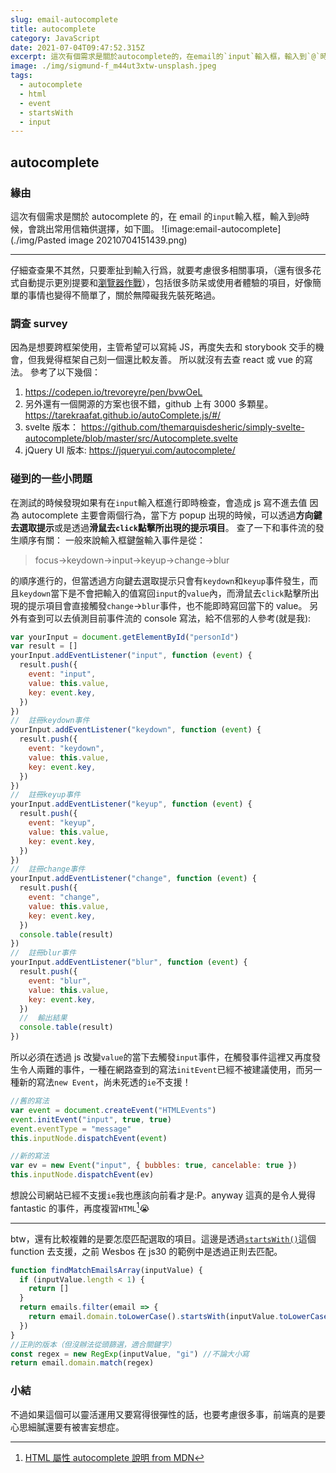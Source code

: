 ```yaml
---
slug: email-autocomplete
title: autocomplete
category: JavaScript
date: 2021-07-04T09:47:52.315Z
excerpt: 這次有個需求是關於autocomplete的，在email的`input`輸入框，輸入到`@`時候，會跳出常用信箱供選擇。
image: ./img/sigmund-f_m44ut3xtw-unsplash.jpeg
tags:
  - autocomplete
  - html
  - event
  - startsWith
  - input
---
```


## autocomplete

### 緣由

這次有個需求是關於 autocomplete 的，在 email 的`input`輸入框，輸入到`@`時候，會跳出常用信箱供選擇，如下圖。
![image:email-autocomplete](./img/Pasted image 20210704151439.png)

---

仔細查查果不其然，只要牽扯到輸入行爲，就要考慮很多相關事項，（還有很多花式自動提示更別提要和[瀏覽器作戰](https://developer.mozilla.org/en-US/docs/Web/Security/Securing_your_site/Turning_off_form_autocompletion#preventing_autofilling_with_autocompletenew-password)），包括很多防呆或使用者體驗的項目，好像簡單的事情也變得不簡單了，關於無障礙我先裝死略過。

### 調查 survey

因為是想要跨框架使用，主管希望可以寫純 JS，再度失去和 storybook 交手的機會，但我覺得框架自己刻一個還比較友善。
所以就沒有去查 react 或 vue 的寫法。
參考了以下幾個：

1.  https://codepen.io/trevoreyre/pen/bvwOeL
2.  另外還有一個開源的方案也很不錯，github 上有 3000 多顆星。
    https://tarekraafat.github.io/autoComplete.js/#/
3.  svelte 版本：
    https://github.com/themarquisdesheric/simply-svelte-autocomplete/blob/master/src/Autocomplete.svelte
4.  jQuery UI 版本:
    https://jqueryui.com/autocomplete/

### 碰到的一些小問題

在測試的時候發現如果有在`input`輸入框進行即時檢查，會造成 js 寫不進去值
因為 autocomplete 主要會兩個行為，當下方 popup 出現的時候，可以透過**方向鍵去選取提示**或是透過**滑鼠去`click`點擊所出現的提示項目**。
查了一下和事件流的發生順序有關：
一般來說輸入框鍵盤輸入事件是從：

> focus->keydown->input->keyup->change->blur

的順序進行的，但當透過方向鍵去選取提示只會有`keydown`和`keyup`事件發生，而且`keydown`當下是不會把輸入的值寫回`input`的`value`內，而滑鼠去`click`點擊所出現的提示項目會直接觸發`change`->`blur`事件，也不能即時寫回當下的 value。
另外有查到可以去偵測目前事件流的 console 寫法，給不信邪的人參考(就是我):

```js
var yourInput = document.getElementById("personId")
var result = []
yourInput.addEventListener("input", function (event) {
  result.push({
    event: "input",
    value: this.value,
    key: event.key,
  })
})
//  註冊keydown事件
yourInput.addEventListener("keydown", function (event) {
  result.push({
    event: "keydown",
    value: this.value,
    key: event.key,
  })
})
//  註冊keyup事件
yourInput.addEventListener("keyup", function (event) {
  result.push({
    event: "keyup",
    value: this.value,
    key: event.key,
  })
})
//  註冊change事件
yourInput.addEventListener("change", function (event) {
  result.push({
    event: "change",
    value: this.value,
    key: event.key,
  })
  console.table(result)
})
//  註冊blur事件
yourInput.addEventListener("blur", function (event) {
  result.push({
    event: "blur",
    value: this.value,
    key: event.key,
  })
  //  輸出結果
  console.table(result)
})
```

所以必須在透過 js 改變`value`的當下去觸發`input`事件，在觸發事件這裡又再度發生令人兩難的事件，一種在網路查到的寫法`initEvent`已經不被建議使用，而另一種新的寫法`new Event`，尚未死透的`ie`不支援！

```js
//舊的寫法
var event = document.createEvent("HTMLEvents")
event.initEvent("input", true, true)
event.eventType = "message"
this.inputNode.dispatchEvent(event)

//新的寫法
var ev = new Event("input", { bubbles: true, cancelable: true })
this.inputNode.dispatchEvent(ev)
```

想說公司網站已經不支援`ie`我也應該向前看才是:P。anyway 這真的是令人覺得 fantastic 的事件，再度複習`HTML`[^1]😭

[^1]: [HTML 屬性 autocomplete 說明 from MDN](https://developer.mozilla.org/zh-CN/docs/Web/HTML/Attributes/autocomplete)

---

btw，還有比較複雜的是要怎麼匹配選取的項目。這邊是透過[`startsWith()`](https://developer.mozilla.org/zh-CN/docs/Web/JavaScript/Reference/Global_Objects/String/startsWith)這個 function 去支援，之前 Wesbos 在 js30 的範例中是透過正則去匹配。

```js
function findMatchEmailsArray(inputValue) {
  if (inputValue.length < 1) {
    return []
  }
  return emails.filter(email => {
    return email.domain.toLowerCase().startsWith(inputValue.toLowerCase())
  })
}
//正則的版本（但沒辦法從頭篩選，適合關鍵字）
const regex = new RegExp(inputValue, "gi") //不論大小寫
return email.domain.match(regex)
```

### 小結

不過如果這個可以靈活運用又要寫得很彈性的話，也要考慮很多事，前端真的是要心思細膩還要有被害妄想症。
